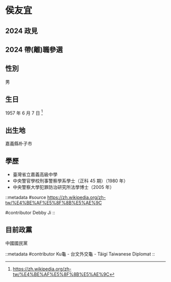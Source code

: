 # 侯友宜

## 2024 政見

## 2024 帶(離)職參選

## 性別

男

## 生日

1957 年 6 月 7 日 [^1]

[^1]: https://zh.wikipedia.org/zh-tw/%E4%BE%AF%E5%8F%8B%E5%AE%9C

## 出生地

嘉義縣朴子市

## 學歷

- 臺灣省立嘉義高級中學
- 中央警官學校刑事警察學系學士（正科 45 期）（1980 年）
- 中央警察大學犯罪防治研究所法學博士（2005 年）

::metadata
#source
https://zh.wikipedia.org/zh-tw/%E4%BE%AF%E5%8F%8B%E5%AE%9C

#contributor
Debby Ji
::

## 目前政黨

中國國民黨

::metadata
#contributor
Ku龜 - 台文外交龜 - Tâigí Taiwanese Diplomat
::
